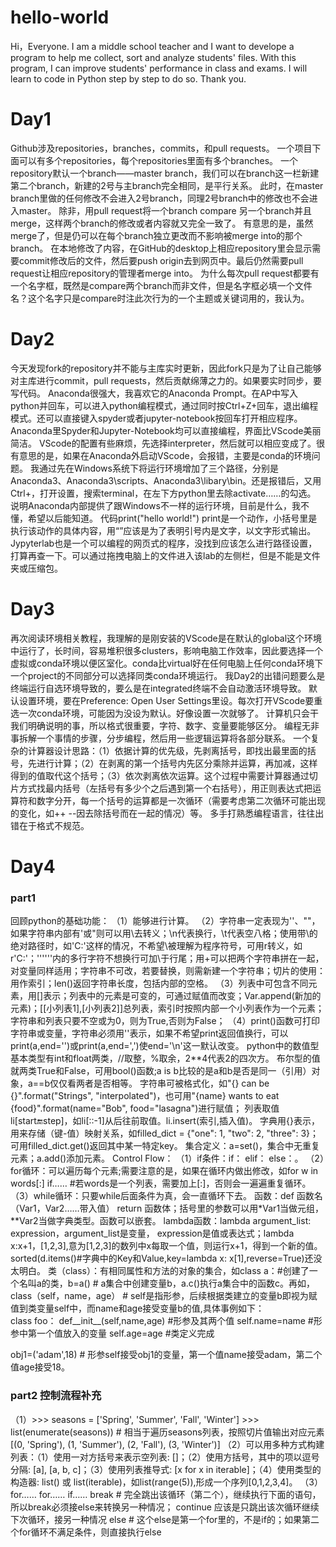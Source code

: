 # hello-world

Hi，Everyone. I am a middle school teacher and I want to develope a program to help me collect, sort and analyze students' files. With this program, I can improve students' performance in class and exams. I will learn to code in Python step by step to do so. Thank you.

# Day1
Github涉及repositories，branches，commits，和pull requests。
一个项目下面可以有多个repositories，每个repositories里面有多个branches。
一个repository默认一个branch——master branch，我们可以在branch这一栏新建第二个branch，新建的2号与主branch完全相同，是平行关系。
此时，在master branch里做的任何修改不会进入2号branch，同理2号branch中的修改也不会进入master。
除非，用pull request将一个branch compare 另一个branch并且merge，这样两个branch的修改或者内容就又完全一致了。
有意思的是，虽然merge了，但是仍可以在每个branch独立更改而不影响被merge into的那个branch。
在本地修改了内容，在GitHub的desktop上相应repository里会显示需要commit修改后的文件，然后要push origin去到网页中。最后仍然需要pull request让相应repository的管理者merge into。
为什么每次pull request都要有一个名字框，既然是compare两个branch而非文件，但是名字框必填一个文件名？这个名字只是compare时注此次行为的一个主题或关键词用的，我认为。
# Day2
今天发现fork的repository并不能与主库实时更新，因此fork只是为了让自己能够对主库进行commit，pull requests，然后贡献绵薄之力的。如果要实时同步，要写代码。
Anaconda很强大，我喜欢它的Anaconda Prompt。在AP中写入python并回车，可以进入python编程模式，通过同时按Ctrl+Z+回车，退出编程模式。还可以直接键入spyder或者jupyter-notebook按回车打开相应程序。
Anaconda里Spyder和Jupyter-Notebook均可以直接编程，界面比VScode美丽简洁。
VScode的配置有些麻烦，先选择interpreter，然后就可以相应变成了。很有意思的是，如果在Anaconda外启动VScode，会报错，主要是conda的环境问题。
我通过先在Windows系统下将运行环境增加了三个路径，分别是Anaconda3、Anaconda3\scripts、Anaconda3\libary\bin。还是报错后，又用Ctrl+，打开设置，搜索terminal，在左下方python里去除activate……的勾选。
说明Anaconda内部提供了跟Windows不一样的运行环境，目前是什么，我不懂，希望以后能知道。
代码print("hello world!") print是一个动作，小括号里是执行该动作的具体内容，用“”应该是为了表明引号内是文字，以文字形式输出。
Jypyterlab也是一个可以编程的网页式的程序，没找到应该怎么进行路径设置，打算再查一下。可以通过拖拽电脑上的文件进入该lab的左侧栏，但是不能是文件夹或压缩包。
# Day3
再次阅读环境相关教程，我理解的是刚安装的VScode是在默认的global这个环境中运行了，长时间，容易堆积很多clusters，影响电脑工作效率，因此要选择一个虚拟或conda环境以便区室化。conda比virtual好在任何电脑上任何conda环境下一个project的不同部分可以选择同类conda环境运行。
我Day2的出错问题要么是终端运行自选环境导致的，要么是在integrated终端不会自动激活环境导致。
默认设置环境，要在Preference: Open User Settings里设。每次打开VScode要重选一次conda环境，可能因为没设为默认。好像设置一次就够了。
计算机只会干我们明确说明的事，所以格式很重要，字符、数字、变量要能够区分。
编程无非事拆解一个事情的步骤，分步编程，然后用一些逻辑运算将各部分联系。
一个复杂的计算器设计思路：（1）依据计算的优先级，先剥离括号，即找出最里面的括号，先进行计算；（2）在剥离的第一个括号内先区分乘除并运算，再加减，这样得到的值取代这个括号；（3）依次剥离依次运算。这个过程中需要计算器通过切片方式找最内括号（左括号有多少个之后遇到第一个右括号），用正则表达式把运算符和数字分开，每一个括号的运算都是一次循环（需要考虑第二次循环可能出现的变化，如++ --因去除括号而在一起的情况）等。
多手打熟悉编程语言，往往出错在于格式不规范。
# Day4
### part1
回顾python的基础功能：
    （1）能够进行计算。
    （2）字符串一定表现为''、""，如果字符串内部有'或"则可以用\去转义；\n代表换行，\t代表空八格；使用带\的绝对路径时，如'C:\'这样的情况，不希望\被理解为程序符号，可用r转义，如r'C:\'；''''''内的多行字符不想换行可加\于行尾；用+可以把两个字符串拼在一起，对变量同样适用；字符串不可改，若要替换，则需新建一个字符串；切片的使用：用作索引；len()返回字符串长度，包括内部的空格。
    （3）列表中可包含不同元素，用[]表示；列表中的元素是可变的，可通过赋值而改变；Var.append(新加的元素)；[[小列表1],[小列表2]]总列表，索引时按照内部一个小列表作为一个元素；字符串和列表只要不空或为0，则为True,否则为False；
    （4）print()函数可打印字符串或变量，字符串必须用''表示，如果不希望print返回值换行，可以print(a,end='')或print(a,end=',')使end='\n'这一默认改变。
python中的数值型基本类型有int和float两类，//取整，%取余，2**4代表2的四次方。
布尔型的值就两类True和False，可用bool()函数;a is b比较的是a和b是否是同一（引用）对象，a==b仅仅看两者是否相等。
字符串可被格式化，如"{} can be {}".format("Strings", "interpolated")，也可用"{name} wants to eat {food}".format(name="Bob", food="lasagna")进行赋值；
列表取值li[start:end:step]，如li[::-1]从后往前取值。li.insert(索引,插入值)。
字典用{}表示，用来存储（键-值）映射关系，如filled_dict = {"one": 1, "two": 2, "three": 3}；可用filled_dict.get()返回其中某一特定key。
集合定义：a=set()，集合中无重复元素；a.add()添加元素。
Control Flow：
（1）if条件：if： elif： else：。
（2）for循环：可以遍历每个元素;需要注意的是，如果在循环内做出修改，如for w in words[:] if…… #若words是一个列表，需要加上[:]，否则会一遍遍重复循环。
（3）while循环：只要while后面条件为真，会一直循环下去。
函数：def 函数名（Var1，Var2……带入值） return 函数体；括号里的参数可以用*Var1当做元组，**Var2当做字典类型。函数可以嵌套。
lambda函数：lambda argument_list: expression，argument_list是变量， expression是值或表达式；lambda x:x+1，[1,2,3],意为[1,2,3]的数列中x每取一个值，则运行x+1，得到一个新的值。sorted(d.items()#字典中的Key和Value,key=lambda x: x[1],reverse=True)还没太明白。
类（class）：有相同属性和方法的对象的集合，如class a：#创建了一个名叫a的类，b=a() # a集合中创建变量b，a.c()执行a集合中的函数c。再如，class（self，name，age） # self是指形参，后续根据类建立的变量b即视为赋值到类变量self中，而name和age接受变量b的值,具体事例如下：   
class foo：
    def__init__(self,name,age) #形参及其两个值
        self.name=name #形参中第一个值放入的变量
        self.age=age #类定义完成
        
obj1=('adam',18) # 形参self接受obj1的变量，第一个值name接受adam，第二个值age接受18。
### part2 控制流程补充   
（1）>>> seasons = ['Spring', 'Summer', 'Fall', 'Winter'] 
     >>> list(enumerate(seasons)) # 相当于遍历seasons列表，按照切片值输出对应元素
     [(0, 'Spring'), (1, 'Summer'), (2, 'Fall'), (3, 'Winter')]
（2）可以用多种方式构建列表：（1）使用一对方括号来表示空列表: []；（2）使用方括号，其中的项以逗号分隔: [a], [a, b, c]；（3）使用列表推导式: [x for x in iterable]；（4）使用类型的构造器: list() 或 list(iterable)，如list(range(5)),形成一个序列[0,1,2,3,4]。
（3）for……
        for……
           if……
           break # 完全跳出该循环（第二个），继续执行下面的语句，所以break必须接else来转换另一种情况；
                   continue 应该是只跳出该次循环继续下次循环，接另一种情况
        else # 这个else是第一个for里的，不是if的；如果第二个for循环不满足条件，则直接执行else
  

